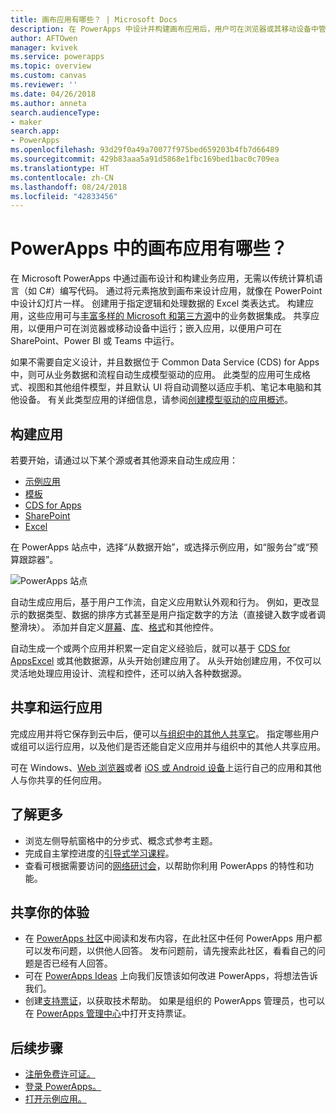 ```yaml
---
title: 画布应用有哪些？ | Microsoft Docs
description: 在 PowerApps 中设计并构建画布应用后，用户可在浏览器或其移动设备中管理业务线数据
author: AFTOwen
manager: kvivek
ms.service: powerapps
ms.topic: overview
ms.custom: canvas
ms.reviewer: ''
ms.date: 04/26/2018
ms.author: anneta
search.audienceType:
- maker
search.app:
- PowerApps
ms.openlocfilehash: 93d29f0a49a70077f975bed659203b4fb7d66489
ms.sourcegitcommit: 429b83aaa5a91d5868e1fbc169bed1bac0c709ea
ms.translationtype: HT
ms.contentlocale: zh-CN
ms.lasthandoff: 08/24/2018
ms.locfileid: "42833456"
---
```

# <a name="what-are-canvas-apps-in-powerapps"></a>PowerApps 中的画布应用有哪些？
在 Microsoft PowerApps 中通过画布设计和构建业务应用，无需以传统计算机语言（如 C#）编写代码。 通过将元素拖放到画布来设计应用，就像在 PowerPoint 中设计幻灯片一样。 创建用于指定逻辑和处理数据的 Excel 类表达式。 构建应用，这些应用可与[丰富多样的 Microsoft 和第三方源](connections-list.md)中的业务数据集成。 共享应用，以便用户可在浏览器或移动设备中运行；嵌入应用，以便用户可在 SharePoint、Power BI 或 Teams 中运行。

如果不需要自定义设计，并且数据位于 Common Data Service (CDS) for Apps 中，则可从业务数据和流程自动生成模型驱动的应用。 此类型的应用可生成格式、视图和其他组件模型，并且默认 UI 将自动调整以适应手机、笔记本电脑和其他设备。 有关此类型应用的详细信息，请参阅[创建模型驱动的应用概述](../model-driven-apps/model-driven-app-overview.md)。

## <a name="build-an-app"></a>构建应用
若要开始，请通过以下某个源或者其他源来自动生成应用：
- [示例应用](open-and-run-a-sample-app.md)
- [模板](get-started-test-drive.md)
- [CDS for Apps](data-platform-create-app.md)
- [SharePoint](app-from-sharepoint.md)
- [Excel](get-started-create-from-data.md)

在 PowerApps 站点中，选择“从数据开始”，或选择示例应用，如“服务台”或“预算跟踪器”。

![PowerApps 站点](./media/getting-started/sample-apps.png)

自动生成应用后，基于用户工作流，自定义应用默认外观和行为。 例如，更改显示的数据类型、数据的排序方式甚至是用户指定数字的方法（直接键入数字或者调整滑块）。 添加并自定义[屏幕](add-screen-context-variables.md)、[库](customize-layout-sharepoint.md)、[格式](customize-forms-sharepoint.md)和其他控件。

自动生成一个或两个应用并积累一定自定义经验后，就可以基于 [CDS for Apps](data-platform-create-app-scratch.md)[Excel](get-started-create-from-blank.md) 或其他数据源，从头开始创建应用了。 从头开始创建应用，不仅可以灵活地处理应用设计、流程和控件，还可以纳入各种数据源。

## <a name="share-and-run-an-app"></a>共享和运行应用
完成应用并将它保存到云中后，便可以[与组织中的其他人共享它](share-app.md)。 指定哪些用户或组可以运行应用，以及他们是否还能自定义应用并与组织中的其他人共享应用。

可在 Windows、[Web 浏览器](../../user/run-app-browser.md)或者 [iOS 或 Android 设备](../../user/run-app-client.md)上运行自己的应用和其他人与你共享的任何应用。

## <a name="learn-more"></a>了解更多
* 浏览左侧导航窗格中的分步式、概念式参考主题。
* 完成自主掌控进度的[引导式学习课程](https://docs.microsoft.com/powerapps/guided-learning/)。
* 查看可根据需要访问的[网络研讨会](webinars-listing.md)，以帮助你利用 PowerApps 的特性和功能。

## <a name="share-your-experience"></a>共享你的体验
* 在 [PowerApps 社区](https://aka.ms/powerapps-community)中阅读和发布内容，在此社区中任何 PowerApps 用户都可以发布问题，以供他人回答。 发布问题前，请先搜索此社区，看看自己的问题是否已经有人回答。
* 可在 [PowerApps Ideas](https://powerusers.microsoft.com/t5/PowerApps-Ideas/idb-p/PowerAppsIdeas) 上向我们反馈该如何改进 PowerApps，将想法告诉我们。
* 创建[支持票证](https://powerapps.microsoft.com/support/pro/)，以获取技术帮助。 如果是组织的 PowerApps 管理员，也可以在 [PowerApps 管理中心](https://portal.office.com/Support/Support.aspx)中打开支持票证。

## <a name="next-steps"></a>后续步骤
- [注册免费许可证。](../signup-for-powerapps.md)
- [登录 PowerApps。](https://web.powerapps.com?utm_source=padocs&utm_medium=linkinadoc&utm_campaign=referralsfromdoc)
- [打开示例应用。](open-and-run-a-sample-app.md)
